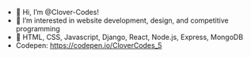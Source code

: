 - 👋 Hi, I’m @Clover-Codes!
- 👀 I’m interested in website development, design, and competitive programming
- 🌱 HTML, CSS, Javascript, Django, React, Node.js, Express, MongoDB
- Codepen: https://codepen.io/CloverCodes_5

<!---
Clover-Codes/Clover-Codes is a ✨ special ✨ repository because its `README.md` (this file) appears on your GitHub profile.
You can click the Preview link to take a look at your changes.
--->
